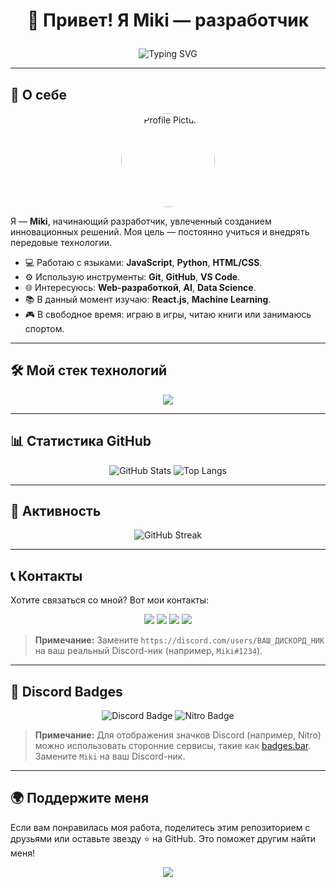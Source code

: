 # <p align="center">👋 Привет! Я Miki — разработчик</p>
<p align="center">
  <img src="https://readme-typing-svg.herokuapp.com?font=Roboto&size=24&pause=1000&color=37B9F5&center=true&vCenter=true&width=800&lines=Привет,+мир!;Я+разработчик+с+большими+амбициями;Моя+цель:+создавать+красивые+и+функциональные+вещи" alt="Typing SVG" />
</p>

---

## 🌟 О себе

<p align="center">
  <img src="https://github.com/EnjoyMickeyDev/EnjoyMickeyDev/blob/main/assets/profile-pic.png?raw=true" width="150" height="150" style="border-radius: 50%;" alt="Profile Picture" />
</p>

Я — **Miki**, начинающий разработчик, увлеченный созданием инновационных решений. Моя цель — постоянно учиться и внедрять передовые технологии.

- 💻 Работаю с языками: **JavaScript**, **Python**, **HTML/CSS**.
- ⚙️ Использую инструменты: **Git**, **GitHub**, **VS Code**.
- 🌐 Интересуюсь: **Web-разработкой**, **AI**, **Data Science**.
- 📚 В данный момент изучаю: **React.js**, **Machine Learning**.
- 🎮 В свободное время: играю в игры, читаю книги или занимаюсь спортом.

---

## 🛠️ Мой стек технологий

<p align="center">
  <img src="https://skillicons.dev/icons?i=js,python,html,css,react,nodejs,git,github,vscode&perline=8" />
</p>

---

## 📊 Статистика GitHub

<p align="center">
  <img src="https://github-readme-stats.vercel.app/api?username=EnjoyMickeyDev&show_icons=true&theme=radical&include_all_commits=true&count_private=true" alt="GitHub Stats" />
  <img src="https://github-readme-stats.vercel.app/api/top-langs/?username=EnjoyMickeyDev&layout=compact&theme=radical" alt="Top Langs" />
</p>

---

## 🌈 Активность

<p align="center">
  <img src="https://streak-stats.demolab.com?user=EnjoyMickeyDev&theme=dark&date_format=%5BY.%5Dn.j&fire=FF69B4&ring=FFFF00&currStreakLabel=FFFFFF&sideLabels=FFFFFF&stroke=FFFFFF&background=1C1917" alt="GitHub Streak" />
</p>

---

## 📞 Контакты

Хотите связаться со мной? Вот мои контакты:

<p align="center">
  <a href="mailto:your.email@example.com"><img src="https://img.shields.io/badge/-Email-c14438?style=for-the-badge&logo=Gmail&logoColor=white"/></a>
  <a href="https://www.linkedin.com/in/your-profile/"><img src="https://img.shields.io/badge/-LinkedIn-blue?style=for-the-badge&logo=Linkedin&logoColor=white"/></a>
  <a href="https://twitter.com/YourTwitter"><img src="https://img.shields.io/badge/-Twitter-1DA1F2?style=for-the-badge&logo=Twitter&logoColor=white"/></a>
  <a href="https://discord.com/users/ВАШ_ДИСКОРД_НИК"><img src="https://img.shields.io/badge/-Discord-7289DA?style=for-the-badge&logo=Discord&logoColor=white"/></a>
</p>

> **Примечание:** Замените `https://discord.com/users/ВАШ_ДИСКОРД_НИК` на ваш реальный Discord-ник (например, `Miki#1234`).

---

## 🎉 Discord Badges

<p align="center">
  <img src="https://badges.bar/Miki/discord" alt="Discord Badge" />
  <img src="https://badges.bar/Miki/nitro" alt="Nitro Badge" />
</p>

> **Примечание:** Для отображения значков Discord (например, Nitro) можно использовать сторонние сервисы, такие как [badges.bar](https://badges.bar). Замените `Miki` на ваш Discord-ник.

---

## 🌍 Поддержите меня

Если вам понравилась моя работа, поделитесь этим репозиторием с друзьями или оставьте звезду ⭐ на GitHub. Это поможет другим найти меня!

<p align="center">
  <a href="https://github.com/EnjoyMickeyDev"><img src="https://visitor-badge.glitch.me/badge?page_id=EnjoyMickeyDev.EnjoyMickeyDev&left_color=gray&right_color=green" /></a>
</p>